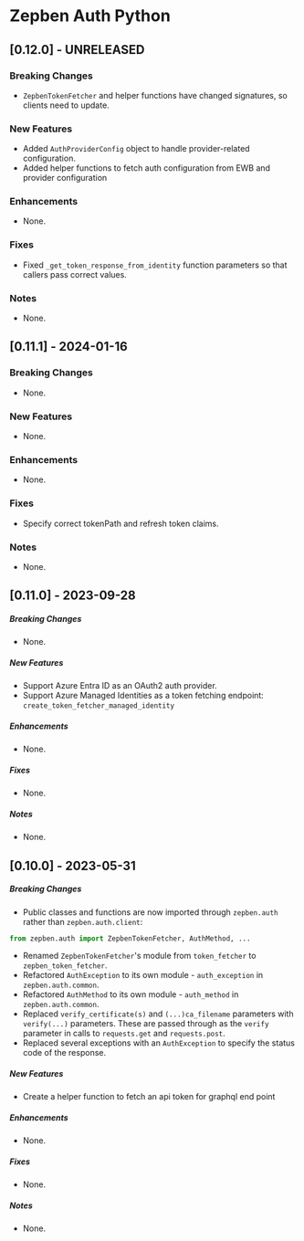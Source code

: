 # Zepben Auth Python
## [0.12.0] - UNRELEASED
### Breaking Changes
* `ZepbenTokenFetcher` and helper functions have changed signatures, so clients need to update.

### New Features
* Added `AuthProviderConfig` object to handle provider-related configuration.
* Added helper functions to fetch auth configuration from EWB and provider configuration

### Enhancements
* None.

### Fixes
* Fixed `_get_token_response_from_identity` function parameters so that callers pass correct values.

### Notes
* None.

## [0.11.1] - 2024-01-16
### Breaking Changes
* None.

### New Features
* None.

### Enhancements
* None.

### Fixes
* Specify correct tokenPath and refresh token claims.

### Notes
* None.

## [0.11.0] - 2023-09-28
##### Breaking Changes
* None.

##### New Features
* Support Azure Entra ID as an OAuth2 auth provider.
* Support Azure Managed Identities as a token fetching endpoint: `create_token_fetcher_managed_identity`

##### Enhancements
* None.

##### Fixes
* None.

##### Notes
* None.

## [0.10.0] - 2023-05-31
##### Breaking Changes
* Public classes and functions are now imported through `zepben.auth` rather than `zepben.auth.client`:
```python
from zepben.auth import ZepbenTokenFetcher, AuthMethod, ...
```
* Renamed `ZepbenTokenFetcher`'s module from `token_fetcher` to `zepben_token_fetcher`.
* Refactored `AuthException` to its own module - `auth_exception` in `zepben.auth.common`.
* Refactored `AuthMethod` to its own module - `auth_method` in `zepben.auth.common`.
* Replaced `verify_certificate(s)` and `(...)ca_filename` parameters with `verify(...)` parameters. These are passed
  through as the `verify` parameter in calls to `requests.get` and `requests.post`.
* Replaced several exceptions with an `AuthException` to specify the status code of the response.

##### New Features
* Create a helper function to fetch an api token for graphql end point

##### Enhancements
* None.

##### Fixes
* None.

##### Notes
* None.
